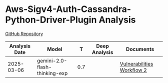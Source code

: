 # Aws-Sigv4-Auth-Cassandra-Python-Driver-Plugin Analysis

[GitHub Repository](https://github.com/aws/aws-sigv4-auth-cassandra-python-driver-plugin)

| Analysis Date | Model | T | Deep Analysis | Documents |
|---------------|-------|---|:-------------:|-----------|
| 2025-03-06 | gemini-2.0-flash-thinking-exp | 0.7 |  | [Vulnerabilities Workflow 2](2025-03-06-gemini-2.0-flash-thinking-exp/vulnerabilities-workflow-2.md) |